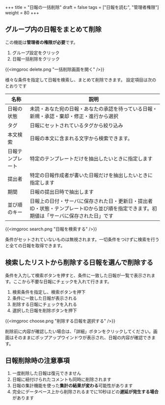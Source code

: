 +++
title = "日報の一括削除"
draft = false
tags = ["日報を読む", "管理者権限"]
weight = 80
+++

## グループ内の日報をまとめて削除

この機能は**管理者の権限が必要**です。

1. グループ設定をクリック
1. 日報一括削除をクリック

{{<imgproc delete.png "一括削除画面を開く" />}}

様々な条件を指定して日報を検索し、まとめて削除できます。
設定項目は次のとおりです

|名称|説明|
|---|---|
|日報の状態|未読・あなた宛の日報・あなたの承認を待っている日報・新規・承認・棄却・修正・進行から選択|
|タグ|日報にセットされているタグから絞り込み|
|本文検索|日報の本文に含まれる文字から検索できます。|
|日報テンプレート|特定のテンプレートだけを抽出したいときに指定します|
|提出者|特定の日報作成者が書いた日報だけを抽出したいときに指定します|
|期間|日報の提出日時で抽出します|
|並び順のキー|日報上の日付・サーバに保存された日・更新日・提出者ID・状態・テンプレートIDから並び順を指定できます。初期値は「サーバに保存された日」です|

{{<imgproc search.png "日報を検索する" />}}

条件がセットされていないものは無視されます。一切条件をつけずに検索を行うと全ての日報を取得できます。

## 検索したリストから削除する日報を選んで削除する

条件を入力して検索ボタンを押すと、条件に一致した日報が一覧で表示されます。ここから不要な日報にチェックを入れて行きます。

1. 検索条件を指定し、検索ボタンを押下
1. 条件に一致した日報が表示される
1. 削除する日報にチェックを入れる
1. 選択した日報を削除ボタンを押下

{{<imgproc choose.png "削除する日報を選択する" />}}

削除前に内容が確認したい場合は、「詳細」ボタンをクリックしてください。画面はそのままにポップアップウインドウが表示され、日報の内容が確認できます。

## 日報削除時の注意事項

1. 一度削除した日報は復元できません
1. 日報に紐付けられたコメントも同時に削除されます
1. 日報の集計機能を使った**集計の結果が変わる**可能性があります
1. 完全にデータベース上から削除されるまでに10秒ほどの**遅延が発生する場合**があります